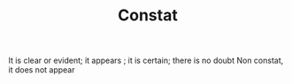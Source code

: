 ---
title: Constat
letter: C
permalink: "/definitions/bld-constat.html"
body: It is clear or evident; it appears ; it is certain; there is no doubt Non constat,
  it does not appear
published_at: '2018-07-07'
source: Black's Law Dictionary 2nd Ed (1910)
layout: post
---